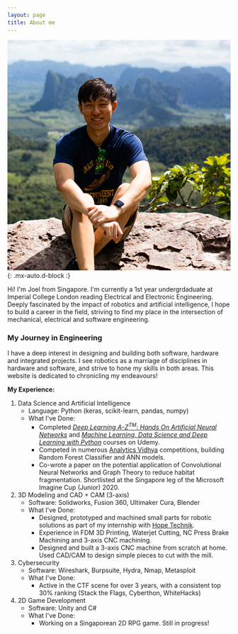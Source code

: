 ```yaml
---
layout: page
title: About me
---
```


![Me](/assets/img/aboutme/me.jpg){: .mx-auto.d-block :}

Hi! I'm Joel from Singapore. I'm currently a 1st year undergrdaduate at Imperial College London reading Electrical and Electronic Engineering. Deeply fascinated by the impact of robotics and artificial intelligence, I hope to build a career in the field, striving to find my place in the intersection of mechanical, electrical and software engineering.

### My Journey in Engineering ###

I have a deep interest in designing and building both software, hardware and integrated projects. I see robotics as a marriage of disciplines in hardware and software, and strive to hone my skills in both areas. This website is dedicated to chronicling my endeavours!

**My Experience:**
1. Data Science and Artificial Intelligence
    - Language: Python (keras, scikit-learn, pandas, numpy)
    - What I've Done: 
        - Completed [_Deep Learning A-Z<sup>TM</sup>: Hands On Artificial Neural Networks_](https://www.udemy.com/course/data-science-and-machine-learning-with-python-hands-on/) and [_Machine Learning, Data Science and Deep Learning with Python_](https://www.udemy.com/course/deeplearning/) courses on Udemy.
        - Competed in numerous [Analytics Vidhya](https://www.analyticsvidhya.com/) competitions, building Random Forest Classifier and ANN models.
        - Co-wrote a paper on the potential application of Convolutional Neural Networks and Graph Theory to reduce habitat fragmentation. Shortlisted at the Singapore leg of the Microsoft Imagine Cup (Junior) 2020.
2. 3D Modeling and CAD + CAM (3-axis)
    - Software: Solidworks, Fusion 360, Ultimaker Cura, Blender
    - What I've Done: 
        - Designed, prototyped and machined small parts for robotic solutions as part of my internship with [Hope Technik](https://www.hopetechnik.com/).
        - Experience in FDM 3D Printing, Waterjet Cutting, NC Press Brake Machining and 3-axis CNC machining.
        - Designed and built a 3-axis CNC machine from scratch at home. Used CAD/CAM to design simple pieces to cut with the mill.
3. Cybersecurity
    - Software: Wireshark, Burpsuite, Hydra, Nmap, Metasploit
    - What I've Done:
        - Active in the CTF scene for over 3 years, with a consistent top 30% ranking (Stack the Flags, Cyberthon, WhiteHacks)
4. 2D Game Development
    - Software: Unity and C#
    - What I've Done:
        - Working on a Singaporean 2D RPG game. Still in progress!
